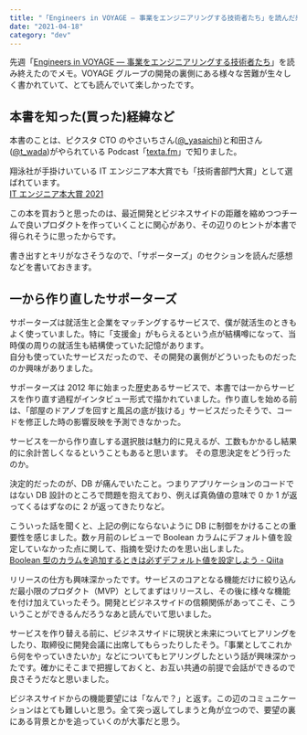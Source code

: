 ```yaml
---
title: "「Engineers in VOYAGE ― 事業をエンジニアリングする技術者たち」を読んだ感想"
date: "2021-04-18"
category: "dev"
---
```


先週「[Engineers in VOYAGE ― 事業をエンジニアリングする技術者たち](https://amzn.to/3svLC3I)」を読み終えたのでメモ。VOYAGE グループの開発の裏側にある様々な苦難が生々しく書かれていて、とても読んでいて楽しかったです。

## 本書を知った(買った)経緯など

本書のことは、ピクスタ CTO のやさいちさん([@\_yasaichi](https://twitter.com/_yasaichi))と和田さん([@t_wada](https://twitter.com/t_wada))がやられている Podcast「[texta.fm](https://anchor.fm/textafm)」で知りました。

翔泳社が手掛けいている IT エンジニア本大賞でも「技術書部門大賞」として選ばれています。  
[IT エンジニア本大賞 2021](https://www.shoeisha.co.jp/campaign/award/2021/result/)

この本を買おうと思ったのは、最近開発とビジネスサイドの距離を縮めつつチームで良いプロダクトを作っていくことに関心があり、その辺りのヒントが本書で得られそうに思ったからです。

書き出すとキリがなさそうなので、「サポーターズ」のセクションを読んだ感想などを書いておきます。

## 一から作り直したサポーターズ

サポーターズは就活生と企業をマッチングするサービスで、僕が就活生のときもよく使っていました。特に「支援金」がもらえるという点が結構噂になって、当時僕の周りの就活生も結構使っていた記憶があります。  
自分も使っていたサービスだったので、その開発の裏側がどういったものだったのか興味がありました。

サポーターズは 2012 年に始まった歴史あるサービスで、本書では一からサービスを作り直す過程がインタビュー形式で描かれていました。作り直しを始める前は、「部屋のドアノブを回すと風呂の底が抜ける」サービスだったそうで、コードを修正した時の影響反映を予測できなかった。

サービスを一から作り直しする選択肢は魅力的に見えるが、工数もかかるし結果的に余計苦しくなるということもあると思います。
その意思決定をどう行ったのか。

決定的だったのが、DB が痛んでいたこと。つまりアプリケーションのコードではない DB 設計のところで問題を抱えており、例えば真偽値の意味で 0 か 1 が返ってくるはずなのに 2 が返ってきたりなど。

こういった話を聞くと、上記の例にならないように DB に制御をかけることの重要性を感じました。数ヶ月前のレビューで Boolean カラムにデフォルト値を設定していなかった点に関して、指摘を受けたのを思い出しました。  
[Boolean 型のカラムを追加するときは必ずデフォルト値を設定しよう - Qiita](https://qiita.com/jnchito/items/a342b64cd998e5c4ef3d)

リリースの仕方も興味深かったです。サービスのコアとなる機能だけに絞り込んだ最小限のプロダクト（MVP）としてまずはリリースし、その後に様々な機能を付け加えていったそう。開発とビジネスサイドの信頼関係があってこそ、こういうことができるんだろうなあと読んでいて思いました。

サービスを作り替える前に、ビジネスサイドに現状と未来についてヒアリングをしたり、取締役に開発会議に出席してもらったりしたそう。「事業としてこれから何をやっていきたいか」などについてもヒアリングしたという話が興味深かったです。確かにそこまで把握しておくと、お互い共通の前提で会話ができるので良さそうだなと思いました。

ビジネスサイドからの機能要望には「なんで？」と返す。この辺のコミュニケーションはとても難しいと思う。全て突っ返してしまうと角が立つので、要望の裏にある背景とかを追っていくのが大事だと思う。
